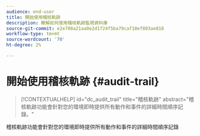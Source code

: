 ```yaml
---
audience: end-user
title: 開始使用稽核軌跡
description: 瞭解如何使用稽核軌跡監視資料庫
source-git-commit: e2e708a21aa0e2d1724f5ba79caf10ef803ae818
workflow-type: tm+mt
source-wordcount: '70'
ht-degree: 2%

---
```


# 開始使用稽核軌跡 {#audit-trail}


>[!CONTEXTUALHELP]
>id="dc_audit_trail"
>title="稽核軌跡"
>abstract="稽核軌跡功能會針對您的環境即時提供所有動作和事件的詳細時間順序記錄。"

稽核軌跡功能會針對您的環境即時提供所有動作和事件的詳細時間順序記錄